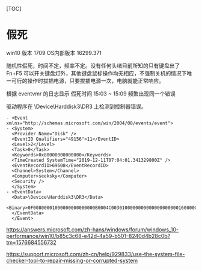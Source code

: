 [TOC]

# 假死

win10 版本 1709 OS内部版本 16299.371

随机性假死，时间不定，频率不定。没有任何头绪目前所知的只有键盘出了 Fn+F5 可以开关键盘灯外，其他键盘鼠标操作均无相应，不强制关机的情况下唯一可行的操作时拔插电源，只要拔插电源一次，电脑就能正常响应。

根据 eventvmr 的日志显示 假死时间 15:03 ~ 15:09 频繁出现同一个错误

驱动程序在 \Device\Harddisk3\DR3 上检测到控制器错误。

```
- <Event xmlns="http://schemas.microsoft.com/win/2004/08/events/event">
- <System>
  <Provider Name="Disk" /> 
  <EventID Qualifiers="49156">11</EventID> 
  <Level>2</Level> 
  <Task>0</Task> 
  <Keywords>0x80000000000000</Keywords> 
  <TimeCreated SystemTime="2019-12-11T07:04:01.341329800Z" /> 
  <EventRecordID>69608</EventRecordID> 
  <Channel>System</Channel> 
  <Computer>seeksky</Computer> 
  <Security /> 
  </System>
- <EventData>
  <Data>\Device\Harddisk3\DR3</Data> 
  <Binary>0F00800001000000000000000B0004C00301000000000000000000001600000000000000000000008E7C4C0100000000FFFFFFFF0600000058000005000000000000061228090800000000000A0000000000000000000000C0CF0D318EB2FFFF000000000000000060312B328EB2FFFF000000000000000000000000000000001B010000000000000000000000000000000000000000000000000000000000000000000000000000</Binary> 
  </EventData>
  </Event>
```


https://answers.microsoft.com/zh-hans/windows/forum/windows_10-performance/win10/b85c3c68-e42d-4a59-b501-8240d4b28c0b?tm=1576684556732

https://support.microsoft.com/zh-cn/help/929833/use-the-system-file-checker-tool-to-repair-missing-or-corrupted-system